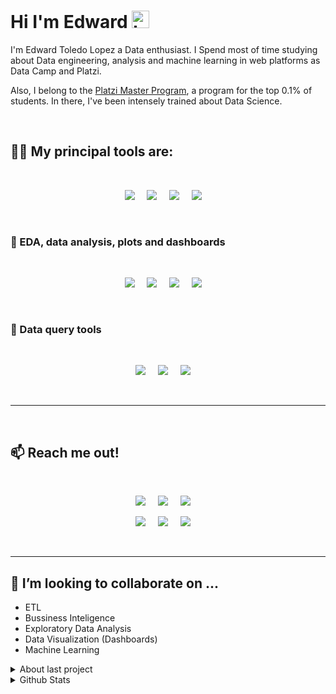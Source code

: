 <h1> Hi I'm Edward <img src="https://user-images.githubusercontent.com/1303154/88677602-1635ba80-d120-11ea-84d8-d263ba5fc3c0.gif" width="28px" alt="hi"></h1>

I'm Edward Toledo Lopez a Data enthusiast. I Spend most of time studying about Data engineering, analysis and machine learning in web platforms as Data Camp and Platzi.

Also, I belong to the [Platzi Master Program](https://platzi.com/blog/que-es-platzi-master/), a program for the top 0.1% of students. In there, I've been intensely trained about Data Science.


<br>

<h2> 🧙‍♂️ My principal tools are:</h2>
<br>

<p align='center'>
    <a href="https://www.python.org/"><img  src="https://img.shields.io/badge/-Python-007FF4?style=for-the-badge&labelColor=black&logo=Python&logoColor=FFFFFF"/></a>&nbsp;&nbsp;&nbsp;&nbsp;
    <a href="https://jupyter.org/"><img  src="https://img.shields.io/badge/-Jupyter-F37726?style=for-the-badge&labelColor=black&logo=Jupyter&logoColor=FFFFFF"/></a>&nbsp;&nbsp;&nbsp;&nbsp;
    <a href="https://git-scm.com/"><img  src="https://img.shields.io/badge/-Git-F05033?style=for-the-badge&labelColor=black&logo=Git&logoColor=FFFFFF"/></a>&nbsp;&nbsp;&nbsp;&nbsp;
    <a href="https://github.com/"><img  src="https://img.shields.io/badge/-Github-5C005C?style=for-the-badge&labelColor=black&logo=Github&logoColor=FFFFFF"/></a>&nbsp;&nbsp;&nbsp;&nbsp;

</p>

<br>

### :art: EDA, data analysis, plots and dashboards
<br>
<p align='center'>
    <a href="https://pandas.pydata.org/"><img src="https://img.shields.io/badge/-Pandas-160458?style=for-the-badge&labelColor=black&logo=Pandas&logoColor=FFFFFF" /></a>&nbsp;&nbsp;&nbsp;&nbsp;
    <a href="https://numpy.org/"><img src="https://img.shields.io/badge/-Numpy-FFC727?style=for-the-badge&labelColor=black&logo=Numpy&logoColor=FFFFFF" /></a>&nbsp;&nbsp;&nbsp;&nbsp;
    <a href="https://plotly.com/"><img  src="https://img.shields.io/badge/-Plotly-3F4F75?style=for-the-badge&labelColor=black&logo=Plotly&logoColor=FFFFFF"/></a>&nbsp;&nbsp;&nbsp;&nbsp;
    <a href="https://public.tableau.com/profile/edward5144#!/?newProfile=&activeTab=0"><img src="https://img.shields.io/badge/-Tableau-224479?style=for-the-badge&labelColor=black&logo=Tableau&logoColor=FFFFFF" /></a>&nbsp;&nbsp;&nbsp;&nbsp;
  
</p>

<br>

### :crystal_ball: Data query tools
<br>
<p align='center'>
    <a href="https://www.elastic.co/es/"><img  src="https://img.shields.io/badge/-ElasticSearch-F2B727?style=for-the-badge&labelColor=black&logo=ElasticSearch&logoColor=FFFFFF"/></a>&nbsp;&nbsp;&nbsp;&nbsp;
    <a href="https://www.postgresql.org/"><img src="https://img.shields.io/badge/-Postgresql-316192?style=for-the-badge&labelColor=black&logo=Postgresql&logoColor=FFFFFF" /></a>&nbsp;&nbsp;&nbsp;&nbsp;
    <a href="https://www.mysql.com/"><img src="https://img.shields.io/badge/-MySQL-EC903B?style=for-the-badge&labelColor=black&logo=Mysql&logoColor=FFFFFF" /></a>&nbsp;&nbsp;&nbsp;&nbsp;
  
</p>

<br>

<hr>

<br>

## :mailbox: Reach me out!

<br>
<p align='center'>
    <a href="https://twitter.com/Edward_TL"><img  src="https://img.shields.io/badge/Edward_TL%20-%231DA1F2.svg?&style=for-the-badge&logo=Twitter&logoColor=white"/></a>&nbsp;&nbsp;&nbsp;&nbsp;
    <a href="https://www.linkedin.com/in/edwardtl/"><img src="https://img.shields.io/badge/linkedin-%230077B5.svg?&style=for-the-badge&logo=linkedin&logoColor=white" /></a>&nbsp;&nbsp;&nbsp;&nbsp;
    <a href="mailto:edward_tl@hotmail.com"><img src="https://img.shields.io/badge/Microsoft_Outlook-0078D4?style=for-the-badge&logo=microsoft-outlook&logoColor=white" /></a>&nbsp;&nbsp;&nbsp;&nbsp;
  
</p>
<p align='center'>
    <a href="https://platzi.com/p/Edward_TL/"><img src="https://img.shields.io/badge/-Platzi-223452?style=for-the-badge&labelColor=223452&logo=Platzi&logoColor=97CA3E"/></a>&nbsp;&nbsp;&nbsp;&nbsp;
    <a href="https://www.datacamp.com/profile/edwardtl"><img src="https://img.shields.io/badge/-Datacamp-09192C?style=for-the-badge&labelColor=09192C&logo=Datacamp&logoColor=03EE62"/></a>&nbsp;&nbsp;&nbsp;&nbsp;
    <a href="https://www.hackerrank.com/edward_toledo_l1"><img src="https://img.shields.io/badge/-Hackerrank-0D141E?style=for-the-badge&labelColor=0D141E&logo=Hackerrank&logoColor=00EA64"/></a>&nbsp;&nbsp;&nbsp;&nbsp;

</p>
<!-- TODO: Add last video link -->

<br>

<hr>


## 🤝 I’m looking to collaborate on ...
* ETL
* Bussiness Inteligence
* Exploratory Data Analysis
* Data Visualization (Dashboards)
* Machine Learning



<!-- Before Adding to the paragraphs, try the markdown way

![ElasticSearch Badge](https://img.shields.io/badge/-ElasticSearch-F2B727?style=for-the-badge&labelColor=black&logo=ElasticSearch&logoColor=F2B727) 
-->

<details>
<summary>
  About last project
</summary>

<br >

I was in charge of the ETL process, which consists of:
Extracting from the web, without a scraper (because bot check) the Colombian law,
Transform every text file into json format and,
Load to ElasticSearch server in AWS cloud and docker container for intercommunication between the other Data Science member.

Because of the Exploratory Data Analysis, adding Natural Language Processing, the json articles have the consideration of separation between ideas. Recognizing them with dots and dot-commas.

If you want to read the procedure, watch the graphs or even run it on your computer, you can visit the repo here:

[![Readme Card](https://github-readme-stats.vercel.app/api/pin/?username=Edward-TL&repo=LegalSearcher)](https://github.com/Edward-TL/LegalSearcher)


</details>

<details>
<summary>
  Github Stats
</summary>

<br >


![Edward's github stats](https://github-readme-stats.vercel.app/api?username=Edward-TL&theme=dracula)
<p>
  <a href="https://github.com/Edward-TL/"><img src="https://shields-io-visitor-counter.herokuapp.com/badge?page=Edward-TL.Edward-TL&label=Visitor%20Counter&labelColor=black&logo=GitHub&logoColor=FFFFFF&color=black&style=for-the-badge" /></a>&nbsp;&nbsp;&nbsp;&nbsp;
  <a href="https://github.com/Edward-TL/"><img src="https://img.shields.io/github/followers/Edward-TL?color=5C005C&logo=Github&logoColor=FFFFFF&style=for-the-badge&labelColor=5C005C"/></a>&nbsp;&nbsp;&nbsp;&nbsp;
</p>

</details>